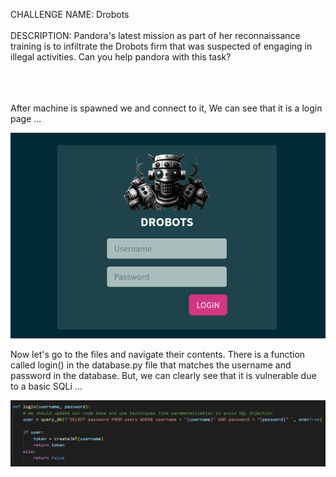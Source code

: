 CHALLENGE NAME: Drobots
<br /><br />
DESCRIPTION: Pandora's latest mission as part of her reconnaissance training is to infiltrate the Drobots firm that was suspected of engaging in illegal activities. Can you help pandora with this task?
<br /><br /><br /><br />

After machine is spawned we and connect to it, We can see that it is a login page ...

![Alt text](./loginPage.png "login page")


Now let's go to the files and navigate their contents.
There is a function called login() in the database.py file that matches the username and password in the database.
But, we can clearly see that it is vulnerable due to a basic SQLi ...

![Alt text](./loginFunction.png "login page")
